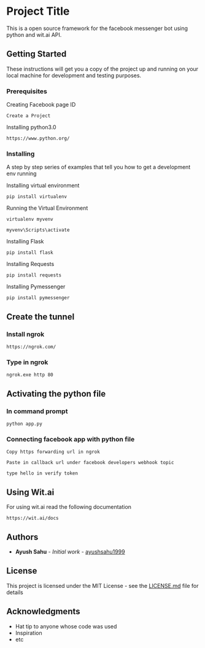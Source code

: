 # Project Title

This is a open source framework for the facebook messenger bot using python and wit.ai API.
## Getting Started

These instructions will get you a copy of the project up and running on your local machine for development and testing purposes.
### Prerequisites

Creating Facebook page ID

```
Create a Project
```
Installing python3.0

```
https://www.python.org/
```


### Installing

A step by step series of examples that tell you how to get a development env running

Installing virtual environment

```
pip install virtualenv
```
Running the Virtual Environment

```
virtualenv myvenv
```
```
myvenv\Scripts\activate
```

Installing Flask

```
pip install flask
```

Installing Requests

```
pip install requests
```

Installing Pymessenger

```
pip install pymessenger
```

## Create the tunnel

### Install ngrok

```
https://ngrok.com/
```

### Type in ngrok

```
ngrok.exe http 80
```

## Activating the python file

### In command prompt
```
python app.py

```
### Connecting facebook app with python file
```
Copy https forwarding url in ngrok
```
```
Paste in callback url under facebook developers webhook topic
```
```
type hello in verify token
```
## Using Wit.ai

For using wit.ai read the following documentation

```
https://wit.ai/docs
```

## Authors

* **Ayush Sahu** - *Initial work* - [ayushsahu1999](https://github.com/ayushsahu1999)

## License

This project is licensed under the MIT License - see the [LICENSE.md](facebook-messenger-bot/LICENSE) file for details

## Acknowledgments

* Hat tip to anyone whose code was used
* Inspiration
* etc
